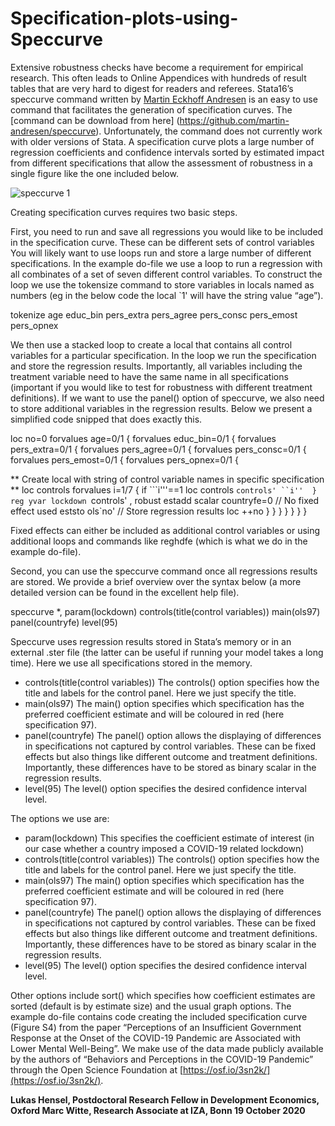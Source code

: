 # Specification-plots-using-Speccurve
Extensive robustness checks have become a requirement for empirical research. This often leads to Online Appendices with hundreds of result tables that are very hard to digest for readers and referees. Stata16’s speccurve command written by [Martin Eckhoff Andresen](https://sites.google.com/site/martineckhoffandresen/home) is an easy to use command that facilitates the generation of specification curves. The [command can be download from here] (https://github.com/martin-andresen/speccurve). Unfortunately, the command does not currently work with older versions of Stata. A specification curve plots a large number of regression coefficients and confidence intervals sorted by estimated impact from different specifications that allow the assessment of robustness in a single figure like the one included below.

![speccurve 1](https://github.com/csae-coders-corner/Specification-plots-using-Speccurve/assets/148211163/6d6a88cb-70b6-4dfb-a7e9-923262d79ad1)


Creating specification curves requires two basic steps. 

First, you need to run and save all regressions you would like to be included in the specification curve. These can be different sets of control variables You will likely want to use loops run and store a large number of different specifications. In the example do-file we use a loop to run a regression with all combinates of a set of seven different control variables. To construct the loop we use the tokensize command to store variables in locals named as numbers (eg in the below code the local `1' will have the string value “age”).

tokenize age educ_bin pers_extra pers_agree pers_consc pers_emost pers_opnex

We then use a stacked loop to create a local that contains all control variables for a particular specification. In the loop we run the specification and store the regression results. Importantly, all variables including the treatment variable need to have the same name in all specifications (important if you would like to test for robustness with different treatment definitions). If we want to use the panel() option of speccurve, we also need to store additional variables in the regression results.  Below we present a simplified code snipped that does exactly this. 

loc no=0
forvalues age=0/1 {
	forvalues educ_bin=0/1 {
		forvalues pers_extra=0/1 {
			forvalues pers_agree=0/1 {
				forvalues pers_consc=0/1 {
					forvalues pers_emost=0/1 {
						forvalues pers_opnex=0/1 {
									
** Create local with string of control variable names in specific specification **
loc controls
forvalues i=1/7 {
if ```i'''==1 loc controls `controls' ``i'' 
}
reg yvar lockdown `controls' , robust
estadd scalar countryfe=0 // No fixed effect used
eststo ols`no' // Store regression results
loc ++no
} } } } } } }

Fixed effects can either be included as additional control variables or using additional loops and commands like reghdfe (which is what we do in the example do-file). 

Second, you can use the speccurve command once all regressions results are stored. We provide a brief overview over the syntax below (a more detailed version can be found in the excellent help file).

speccurve *, param(lockdown) controls(title(control variables)) main(ols97) panel(countryfe) 
level(95)

Speccurve uses regression results stored in Stata’s memory or in an external .ster file (the latter can be useful if running your model takes a long time). Here we use all specifications stored in the memory. 


-	controls(title(control variables))
The controls() option specifies how the title and labels for the control panel. Here we just specify the title.
-	main(ols97)
The main() option specifies which specification has the preferred coefficient estimate and will be coloured in red (here specification 97).
-	panel(countryfe)
The panel() option allows the displaying of differences in specifications not captured by control variables. These can be fixed effects but also things like different outcome and treatment definitions. Importantly, these differences have to be stored as binary scalar in the regression results.
-	level(95)
The level() option specifies the desired confidence interval level.

The options we use are:

- param(lockdown)
This specifies the coefficient estimate of interest (in our case whether a country imposed a COVID-19 related lockdown)
-	controls(title(control variables))
The controls() option specifies how the title and labels for the control panel. Here we just specify the title.
-	main(ols97)
The main() option specifies which specification has the preferred coefficient estimate and will be coloured in red (here specification 97).
-	panel(countryfe)
The panel() option allows the displaying of differences in specifications not captured by control variables. These can be fixed effects but also things like different outcome and treatment definitions. Importantly, these differences have to be stored as binary scalar in the regression results.
-	level(95)
The level() option specifies the desired confidence interval level.

Other options include sort() which specifies how coefficient estimates are sorted (default is by estimate size) and the usual graph options.
The example do-file contains code creating the included specification curve (Figure S4) from the paper “Perceptions of an Insufficient Government Response at the Onset of the COVID-19 Pandemic are Associated with Lower Mental Well-Being”. We make use of the data made publicly available by the authors of “Behaviors and Perceptions in the COVID-19 Pandemic” through the Open Science Foundation at [https://osf.io/3sn2k/](https://osf.io/3sn2k/). 

**Lukas Hensel, Postdoctoral Research Fellow in Development Economics, Oxford
Marc Witte, Research Associate at IZA, Bonn
19 October 2020**
